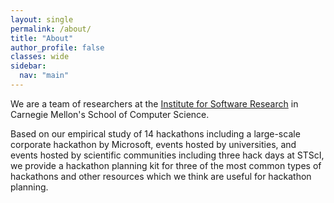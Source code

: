 ```yaml
---
layout: single
permalink: /about/
title: "About"
author_profile: false
classes: wide
sidebar:
  nav: "main"
---
```


We are a team of researchers at the <a href = "https://www.isri.cmu.edu/">Institute for Software Research</a> in Carnegie Mellon's School of Computer Science.

Based on our empirical study of 14 hackathons including a large-scale corporate hackathon by Microsoft, events hosted by universities, and events hosted by scientific communities including three hack days at STScI, we provide a hackathon planning kit for three of the most common types of hackathons and other resources which we think are useful for hackathon planning.
